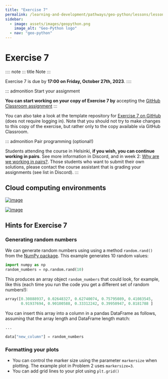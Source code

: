```yaml
---
title: "Exercise 7"
permalink: /learning-and-development/pathways/geo-python/lessons/lesson-7/exercise-7/
sidebar:
  - image: assets/images/geopython.png
    image_alt: "Geo-Python logo"
  - nav: "geo-python"
---
```



# Exercise 7

:::: note
::: title
Note
:::

Exercise 7 is due by **17:00 on Friday, October 27th, 2023**.
::::

::: admonition
Start your assignment

**You can start working on your copy of Exercise 7 by** accepting the
[GitHub Classroom assignment](https://classroom.github.com/a/7rkzfriu)
:::

You can also take a look at the template repository for [Exercise 7 on
GitHub](https://github.com/Geo-Python-2023/Exercise-7) (does not require
logging in). Note that you should not try to make changes to this copy
of the exercise, but rather only to the copy available via GitHub
Classroom.

::: admonition
Pair programming (optional!)

Students attending the course in Helsinki, **if you wish, you can
continue working in pairs**. See more information in Discord, and in
week 2: [Why are we working in
pairs?](https://geo-python-site.readthedocs.io/en/latest/lessons/L2/why-pairs.html).
Those students who want to submit their own solutions, please contact
the course assistant that is grading your assignments (see list in
Discord).
:::

## Cloud computing environments

[![image](https://img.shields.io/badge/launch-binder-red.svg)](https://mybinder.org/v2/gh/Geo-Python-2023/Binder/main?urlpath=lab)

[![image](https://img.shields.io/badge/launch-CSC%20notebook-blue.svg)](https://notebooks.csc.fi/)

## Hints for Exercise 7

### Generating random numbers

We can generate random numbers using using a method `random.rand()` from
the [NumPy package](https://numpy.org/). This example generates 10
random values:

``` python
import numpy as np
random_numbers = np.random.rand(10)
```

This produces an array object `random_numbers` that could look, for
example, like this (each time you run the code you get a different set
of random numbers!):

``` python
array([0.30888937, 0.02648327, 0.62740074, 0.75795089, 0.41083545,
       0.91937694, 0.90100588, 0.33312242, 0.39950947, 0.8181788 ]
```

You can insert this array into a column in a pandas DataFrame as
follows, assuming that the array length and DataFrame length match:

``` python
...

data["new_column"] = random_numbers
```

### Formatting your plots

-   You can control the marker size using the parameter `markersize`
    when plotting. The example plot in Problem 2 uses `markersize=3`.
-   You can add grid lines to your plot using `plt.grid()`
